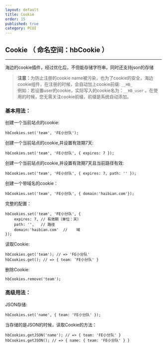 ```yaml
---
layout: default
title: Cookie
order: 15
published: true
category: PCUI
---
```


## Cookie <span class="text-small-title">（ 命名空间：hbCookie ）</span>
----------

海边的cookie插件，经过优化后，不但能存储字符串，同时还支持json的存储

> <span class="text-danger"><b>注意：</b>为防止注册的cookie name被污染，也为了cookie的安全，海边cookie组件，在注册的时候，会自动加上cookie前缀: `__HB_`</span><br>
<span class="text-success">例如：若设置user的cookie，实际写入的cookie名为：`__HB_user` 。在使用的时候，您无需关注cookie前缀，前缀是系统自动添加。</span>

### 基本用法：

创建一个当前站点的cookie:

```JS
hbCookies.set('team', 'FE小分队');
```

创建一个当前站点的cookie,并设置有效期7天:

```JS
hbCookies.set('team', 'FE小分队', { expires: 7 });
```

创建一个当前站点的cookie,并设置有效期7天且当前路径有效:

```JS
hbCookies.set('team', 'FE小分队', { expires: 7, path: '' });
```

创建一个带域名的cookie：

```JS
hbCookies.set('team', 'FE小分队', { domain:'haibian.com'});
```

完整的配置：

```JS
hbCookies.set('team', 'FE小分队', {
    expires: 7, // 有效期（单位：天）
    path: '',   // 路径
    domain:'haibian.com'  //    域
});
```

读取Cookie:

```JS
hbCookies.get('team'); // => 'FE小分队'
hbCookies.get(); // => { team: 'FE小分队' }
```

删除Cookie:

```JS
hbCookies.remove('team');
```

### 高级用法：

JSON存储:

```JS
hbCookies.set('name', { team: 'FE小分队' });
```

当存储的是JSON的时候，读取Cookie的方法：

```JS
hbCookies.getJSON('name'); // => { team: 'FE小分队' }
hbCookies.getJSON(); // => { name: { team: 'FE小分队' } }
```
